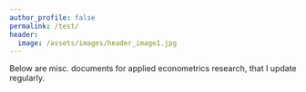 ```yaml
---
author_profile: false
permalink: /test/
header:
  image: /assets/images/header_image1.jpg
---
```



Below are misc. documents for applied econometrics research, that I update regularly.




<object data="../docs/causal_inference.pdf" type='application/pdf' width="1000" height="1000"></object>